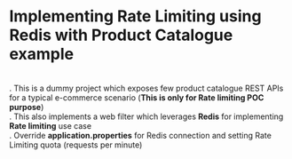 # Implementing Rate Limiting using Redis with Product Catalogue example
<br>. This is a dummy project which exposes few product catalogue REST APIs for a typical e-commerce scenario (<b>This is only for Rate limiting POC purpose</b>)
<br>. This also implements a web filter which leverages <b>Redis</b> for implementing <b>Rate limiting</b> use case
<br>. Override <b>application.properties</b> for Redis connection and setting Rate Limiting quota (requests per minute)

